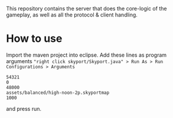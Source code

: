 This repository contains the server that does the core-logic of the gameplay,
as well as all the protocol & client handling.

How to use
==========
Import the maven project into eclipse.
Add these lines as program arguments `"right click skyport/Skyport.java" > Run As > Run Configurations > Arguments`
```
54321
0
48000
assets/balanced/high-noon-2p.skyportmap
1000
```
and press run.
